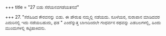 +++
title = "27 ಬಿಡು ಸೆರೆಯನವಗಡೆಯತನವೆ"

+++
27. "ಸೆರೆಹಿಡಿದ ಕೌರವನನ್ನು ಬಿಡು. ಈ ಪೌರುಷ ನಮ್ಮಲ್ಲಿ ನಡೆಯದು. ಸೂಳೆಯರ, ಸುರಾಪಾನ ಮಾಡಿದವರ ಎದುರಿನಲ್ಲಿ ಇದು ನಡೆಯಬಹುದು, ಫಡ " ಎಂದೆನ್ನುತ್ತ ಬಾಣದಿಂದಲೇ ಗಂಧರ್ವನ ರಥವನ್ನು ಎಡಬಲಗಳಲ್ಲಿ, ಹಿಂದು ಮುಂದುಗಳಲ್ಲಿ ಕಟ್ಟಿಹಾಕಿದನು.